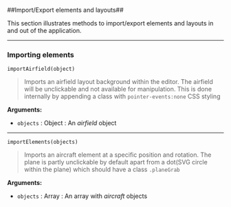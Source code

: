 ##Import/Export elements and layouts##

This section illustrates methods to import/export elements and layouts in and out of the application.  


----------

### Importing elements ###

    importAirfield(object)
  
> Imports an airfield layout background within the editor.  The airfield
> will be unclickable and not available for manipulation. This is done
> internally by appending a class with `pointer-events:none` CSS styling


**Arguments:**

 - `objects` : Object : An *airfield* object


----------


    importElements(objects)

> Imports an aircraft element at a specific position and rotation.  The plane is partly
> unclickable by default apart from a dot(SVG circle within the plane) which should have a class `.planeGrab`

**Arguments:**

 - `objects` : Array : An array with *aircraft* objects
